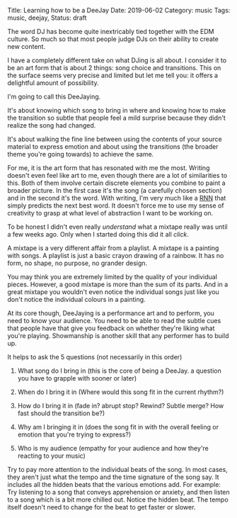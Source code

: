 Title: Learning how to be a DeeJay
Date: 2019-06-02
Category: music
Tags: music, deejay,
Status: draft

The word DJ has become quite inextricably tied together with the EDM culture. So much so that most people judge DJs on their ability to create new content.

I have a completely different take on what DJing is all about. I consider it to be an art form that is about 2 things: song choice and transitions. This on the surface seems very precise and limited but let me tell you: it offers a delightful amount of possibility.

I'm going to call this DeeJaying.

It's about knowing which song to bring in where and knowing how to make the transition so subtle that people feel a mild surprise because they didn't realize the song had changed.

It's about walking the fine line between using the contents of your source material to express emotion and about using the transitions (the broader theme you're going towards) to achieve the same.

For me, it is the art form that has resonated with me the most. Writing doesn't even feel like art to me, even though there are a lot of similarities to this. Both of them involve certain discrete elements you combine to paint a broader picture. In the first case it's the song (a carefully chosen section) and in the second it's the word. With writing, I'm very much like a [RNN](ium.com/@curiousNupur/how-does-swiftkey-predict-your-next-keystrokes-b048ef67267d) that simply predicts the next best word. It doesn't force me to use my sense of creativity to grasp at what level of abstraction I want to be working on.

To be honest I didn't even really _understand_ what a mixtape really was until a few weeks ago. Only when I started doing this did it all _click_.

A mixtape is a very different affair from a playlist. A mixtape is a painting with songs. A playlist is just a basic crayon drawing of a rainbow. It has no form, no shape, no purpose, no grander design.

You may think you are extremely limited by the quality of your individual pieces. However, a good mixtape is more than the sum of its parts. And in a great mixtape you wouldn't even notice the individual songs just like you don't notice the individual colours in a painting.

At its core though, DeeJaying is a performance art and to perform, you need to know your audience. You need to be able to read the subtle cues that people have that give you feedback on whether they're liking what you're playing. Showmanship is another skill that any performer has to build up.

It helps to ask the 5 questions (not necessarily in this order)

1. What song do I bring in (this is the core of being a DeeJay. a question you have to grapple with sooner or later)

2. When do I bring it in (Where would this song fit in the current rhythm?)

3. How do I bring it in (fade in? abrupt stop? Rewind? Subtle merge? How fast should the transition be?)

4. Why am I bringing it in (does the song fit in with the overall feeling or emotion that you're trying to express?)

5. Who is my audience (empathy for your audience and how they're reacting to your music)

Try to pay more attention to the individual beats of the song. In most cases, they aren't just what the tempo and the time signature of the song say. It includes all the hidden beats that the various emotions add. For example: Try listening to a song that conveys apprehension or anxiety, and then listen to a song which is a bit more chilled out. Notice the hidden beat. The tempo itself doesn't need to change for the beat to get faster or slower.
